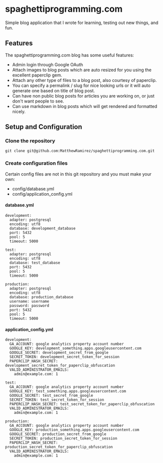# spaghettiprogramming.com

Simple blog application that I wrote for learning, testing out new things, and fun.


## Features

The spaghettiprogramming.com blog has some useful features:

* Admin login through Google OAuth
* Attach images to blog posts which are auto resized for you using the excellent paperclip gem.
* Attach any other type of files to a blog post, also courtesy of paperclip.
* You can specify a permalink / slug for nice looking urls or it will auto generate one based on title of blog post.
* Can have non public blog posts for articles you are working on, or just don't want people to see.
* Can use markdown in blog posts which will get rendered and formatted nicely.


## Setup and Configuration

### Clone the repository

    git clone git@github.com:MatthewRamirez/spaghettiprogramming.com.git

### Create configuration files
Certain config files are not in this git repository and you must make your own:

* config/database.yml
* config/application_config.yml

#### database.yml
    development:
      adapter: postgresql
      encoding: utf8
      database: development_database
      port: 5432
      pool: 5
      timeout: 5000
    
    test:
      adapter: postgresql
      encoding: utf8
      database: test_database
      port: 5432
      pool: 5
      timeout: 5000
    
    production:
      adapter: postgresql
      encoding: utf8
      database: production_database
      username: username
      password: password
      port: 5432
      pool: 5
      timeout: 5000

#### application_config.yml

    development:
      GA_ACCOUNT: google analytics property account number
      GOOGLE_KEY: development_something.apps.googleusercontent.com
      GOOGLE_SECRET: development_secret_from_google
      SECRET_TOKEN: development_secret_token_for_session
      PAPERCLIP_HASH_SECRET: development_secret_token_for_paperclip_obfuscation
      VALID_ADMINISTRATOR_EMAILS:
        admin@example.com: 1
    
    test:
      GA_ACCOUNT: google analytics property account number
      GOOGLE_KEY: test_something.apps.googleusercontent.com
      GOOGLE_SECRET: test_secret_from_google
      SECRET_TOKEN: test_secret_token_for_session
      PAPERCLIP_HASH_SECRET: test_secret_token_for_paperclip_obfuscation
      VALID_ADMINISTRATOR_EMAILS:
        admin@example.com: 1
    
    production:
      GA_ACCOUNT: google analytics property account number
      GOOGLE_KEY: production_something.apps.googleusercontent.com
      GOOGLE_SECRET: production_secret_from_google
      SECRET_TOKEN: production_secret_token_for_session
      PAPERCLIP_HASH_SECRET: production_secret_token_for_paperclip_obfuscation
      VALID_ADMINISTRATOR_EMAILS:
        admin@example.com: 1
